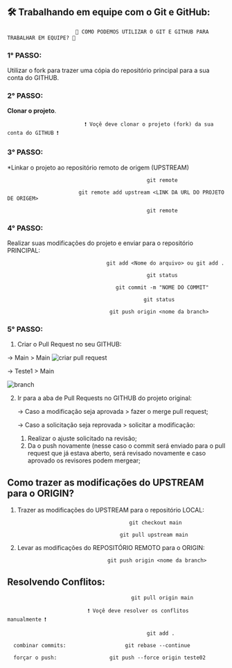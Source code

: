 ## 🛠️ Trabalhando em equipe com o Git e GitHub:


                          🤔 COMO PODEMOS UTILIZAR O GIT E GITHUB PARA TRABALHAR EM EQUIPE? 🤔

### 1° PASSO:
Utilizar o fork para trazer uma cópia do repositório principal para a sua conta do GITHUB.

### 2° PASSO: 
**Clonar o projeto**.

                             ❗ Voçê deve clonar o projeto (fork) da sua conta do GITHUB ❗ 

### 3° PASSO: 
*Linkar o projeto ao repositório remoto de origem (UPSTREAM)

                                                 git remote

                           git remote add upstream <LINK DA URL DO PROJETO DE ORIGEM>

                                                 git remote 

### 4° PASSO:
Realizar suas modificações do projeto e enviar para o repositório PRINCIPAL:

                                    git add <Nome do arquivo> ou git add .

                                                 git status

                                       git commit -m "NOME DO COMMIT"

                                                git status

                                     git push origin <nome da branch>

### 5° PASSO:
1) Criar o Pull Request no seu GITHUB:
   
 -> Main > Main
![criar pull request](https://github.com/DanielaXavier1995/git-github-fap-softex/assets/116307469/d0a74087-90a5-4a1d-8f8c-bc0fa8021855)

 -> Teste1 > Main

![branch](https://github.com/DanielaXavier1995/git-github-fap-softex/assets/116307469/be086a8e-77e2-4d12-9442-0c4368ba4c80)


2) Ir para a aba de Pull Requests no GITHUB do projeto original:

    -> Caso a modificação seja aprovada > fazer o merge pull request;

    -> Caso a solicitação seja reprovada > solicitar a modificação:

   1) Realizar o ajuste solicitado na revisão;
   2) Da o push novamente (nesse caso o commit será enviado para o pull request que já estava aberto, será revisado novamente e
   caso aprovado os revisores podem mergear;

## Como trazer as modificações do UPSTREAM para o ORIGIN?

1) Trazer as modificações do UPSTREAM para o repositório LOCAL:

                                           git checkout main

                                        git pull upstream main

3) Levar as modificações do REPOSITÓRIO REMOTO para o ORIGIN:

                                    git push origin <nome da branch>

## Resolvendo Conflitos:

                                            git pull origin main 

                              ❗ Voçê deve resolver os conflitos manualmente ❗ 

                                                 git add .
                                      
      combinar commits:                   git rebase --continue
                              
      forçar o push:                 git push --force origin teste02




                      
